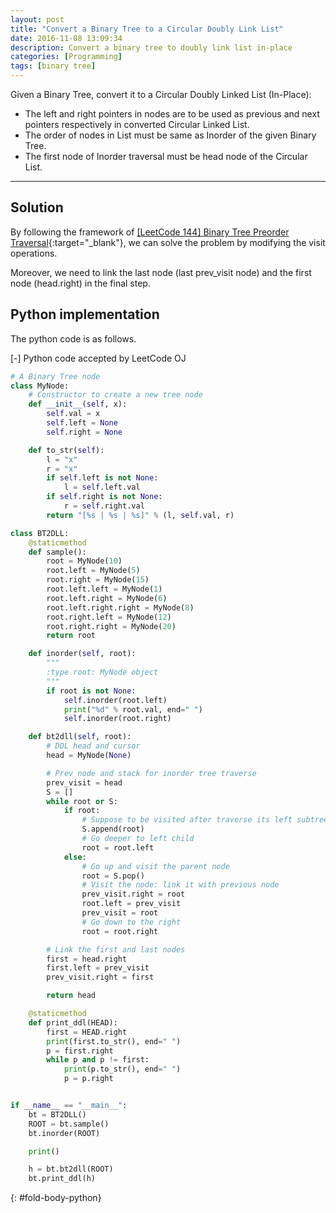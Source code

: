 ```yaml
---
layout: post
title: "Convert a Binary Tree to a Circular Doubly Link List"
date: 2016-11-08 13:09:34
description: Convert a binary tree to doubly link list in-place
categories: [Programming]
tags: [binary tree]
---
```


Given a Binary Tree, convert it to a Circular Doubly Linked List (In-Place):

* The left and right pointers in nodes are to be used as previous and next pointers respectively in converted Circular Linked List.
* The order of nodes in List must be same as Inorder of the given Binary Tree.
* The first node of Inorder traversal must be head node of the Circular List.

---

## Solution

By following the framework of
[[LeetCode 144] Binary Tree Preorder Traversal](/2014/04/04/leetcode144-Binary-Tree-Preorder-Traversal/){:target="_blank"},
we can solve the problem by modifying the visit operations.

Moreover, we need to link the last node (last prev_visit node) and the first node (head.right) in the final step.


## Python implementation

The python code is as follows.

<div class="code-title">
<span class="code-fold" id="fold-btn-python" onclick="$use('fold-body-python', 'fold-btn-python')">[-]</span>
Python code accepted by LeetCode OJ
</div>

~~~ python
# A Binary Tree node
class MyNode:
    # Constructor to create a new tree node
    def __init__(self, x):
        self.val = x
        self.left = None
        self.right = None

    def to_str(self):
        l = "x"
        r = "x"
        if self.left is not None:
            l = self.left.val
        if self.right is not None:
            r = self.right.val
        return "[%s | %s | %s]" % (l, self.val, r)

class BT2DLL:
    @staticmethod
    def sample():
        root = MyNode(10)
        root.left = MyNode(5)
        root.right = MyNode(15)
        root.left.left = MyNode(1)
        root.left.right = MyNode(6)
        root.left.right.right = MyNode(8)
        root.right.left = MyNode(12)
        root.right.right = MyNode(20)
        return root

    def inorder(self, root):
        """
        :type root: MyNode object
        """
        if root is not None:
            self.inorder(root.left)
            print("%d" % root.val, end=" ")
            self.inorder(root.right)

    def bt2dll(self, root):
        # DDL head and cursor
        head = MyNode(None)

        # Prev node and stack for inorder tree traverse
        prev_visit = head
        S = []
        while root or S:
            if root:
                # Suppose to be visited after traverse its left subtree
                S.append(root)
                # Go deeper to left child
                root = root.left
            else:
                # Go up and visit the parent node
                root = S.pop()
                # Visit the node: link it with previous node
                prev_visit.right = root
                root.left = prev_visit
                prev_visit = root
                # Go down to the right
                root = root.right

        # Link the first and last nodes
        first = head.right
        first.left = prev_visit
        prev_visit.right = first

        return head

    @staticmethod
    def print_ddl(HEAD):
        first = HEAD.right
        print(first.to_str(), end=" ")
        p = first.right
        while p and p != first:
            print(p.to_str(), end=" ")
            p = p.right


if __name__ == "__main__":
    bt = BT2DLL()
    ROOT = bt.sample()
    bt.inorder(ROOT)

    print()

    h = bt.bt2dll(ROOT)
    bt.print_ddl(h)
~~~
{: #fold-body-python}

